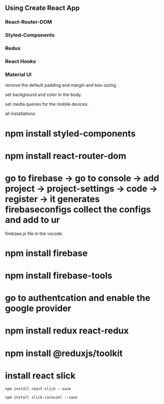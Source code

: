  
 ## Using Create React App

### React-Router-DOM
### Styled-Components
### Redux
### React Hooks
### Material UI

 remove the default padding and margin and box-sizing.

 set background and color in the body.

 set media queries for the mobile devices.

 all installations:

 # npm install styled-components

 # npm install react-router-dom

 # go to firebase -> go to console -> add project -> project-settings -> code -> register -> it generates firebaseconfigs collect the configs and add to ur 
 firebase.js file in the vscode.

 # npm install firebase 

 # npm install firebase-tools


 # go to authentcation and enable the google provider

# npm install redux react-redux

# npm install @reduxjs/toolkit

# install react slick 
    npm install react-slick --save

    npm install slick-carousel --save
